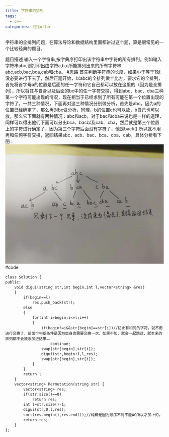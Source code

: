 ```yaml
---
title: 字符串的排列
tags:
  - c++ 
categories: 剑指offer
---
```

字符串的全排列问题，在算法导论和数据结构里面都讲过这个题，算是很常见的一个比较经典的题目。
<!-- more -->
题目描述
输入一个字符串,按字典序打印出该字符串中字符的所有排列。例如输入字符串abc,则打印出由字符a,b,c所能排列出来的所有字符串abc,acb,bac,bca,cab和cba。
#思路
首先判断字符串的长度，如果小于等于1就没必要进行下去了，然后正题开始，以abc的全排列做个比方，要求它的全排列，首先将首字母a的位置是后面的任一字符和它自己都可以放在这里的（因为是全排列），所以将其与自身以及后面的bc中的任一字符交换，得到abc、bac、cba三种第一个字符可能出现的情况，现在相当于已经求到了所有可能在第一个位置出现的字符了，一共三种情况，下面再对这三种情况分别做分析，首先是abc，因为a的位置已经确定了，那么再对bc做分析，同理，b的位置c也可以放，b自己也可以放，那么它下面就有两种情况：abc和acb，对于bac和cba来说也是一样的道理，同样可以得出他们下面可以分出bca、bac以及cab、cba，然后就是第三个位置上的字符进行确定了，因为第三个字符后面没有字符了，他是back(),所以就不用再和任何字符交换，返回结果abc、acb、bac、bca、cba、cab，具体分析看下图：
![1](剑指offer字符串的排列.assets/1.png)
#code


	class Solution {
	public:
	    void digui(string str,int begin,int l,vector<string> &res)
	    {
	        if(begin==l)
	            res.push_back(str);
	        else
	        {
	            for(int i=begin;i<=l;i++)
	            {
	                if(begin!=i&&str[begin]==str[i])//防止有相同的字符，就不用进行交换了，前面个判断条件是因为自身也需要交换一次，如果不加，就会一起跳过，就本来的排列都不会被添加进结果。。
	                    continue;
	                swap(str[begin],str[i]);
	                digui(str,begin+1,l,res);
	                swap(str[begin],str[i]);
	            }
	        }
	        return ;
	    }
	    vector<string> Permutation(string str) {
	        vector<string> res;
	        if(str.size()==0)
	            return res;
	        int l=str.size()-1;
	        digui(str,0,l,res);
	        sort(res.begin(),res.end());//纯粹是因为顺序不对不能AC所以才加上的。
	        return res;        
	    }
	};